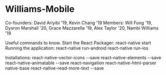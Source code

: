 # Williams-Mobile
Co-founders: David Ariyibi '19, Kevin Chang '19
Members: Will Fung '19, Dysron Marshall '20, Grace Mazzarella '19, Alex Taylor '20, Nambi Williams '19

Useful commands to know.
Start the React Packager: react-native start
Running the application:  react-native run-android
                          react-native run-ios

Installations:
react-native-vector-icons --save
react-native-elements --save
react-native-animatable --save
react-navigation
react-native-html-parser
native-base
react-native-read-more-text --save